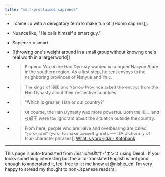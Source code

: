 ```yaml
---
title: "self-proclaimed sapience"
---
```


- I came up with a derogatory term to make fun of [[Homo sapiens]].
- Nuance like, "He calls himself a smart guy."
- Sapience = smart

- [[throwing one's weight around in a small group without knowing one's real worth in a larger world]]
- > Emperor Wu of the Han Dynasty wanted to conquer Nanyue State in the southern region. As a first step, he sent envoys to the neighboring provinces of Nanyue and Yalu.
- >  The kings of 滇国 and Yarrow Province asked the envoys from the Han Dynasty about their respective countries.
- >  "Which is greater, Han or our country?"
- >  Of course, the Han Dynasty was more powerful. Both the 滇王 and 夜郎王 were too ignorant about the situation outside the country.
- >  From here, people who are naive and overbearing are called "yoro-jidai" (yoro, to make oneself great). --- [[A dictionary of four-character phrases]] [What is yoro-jidai - Kotobank](https://kotobank.jp/word/%E5%A4%9C%E9%83%8E%E8%87%AA%E5%A4%A7-649952)

---
This page is auto-translated from [/nishio/自称サピエンス](https://scrapbox.io/nishio/自称サピエンス) using DeepL. If you looks something interesting but the auto-translated English is not good enough to understand it, feel free to let me know at [@nishio_en](https://twitter.com/nishio_en). I'm very happy to spread my thought to non-Japanese readers.